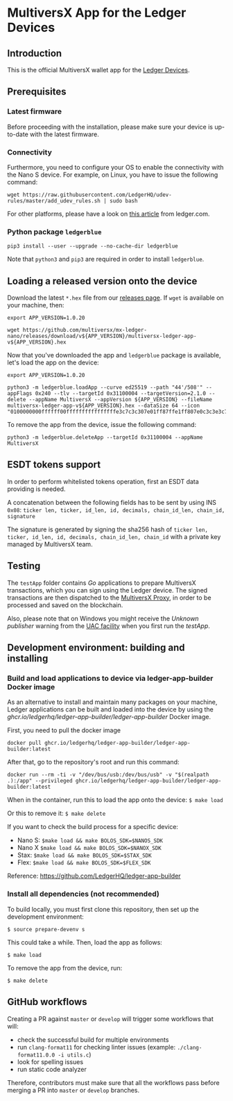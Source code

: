 # MultiversX App for the Ledger Devices

## Introduction

This is the official MultiversX wallet app for the [Ledger Devices](https://www.ledger.com/).

## Prerequisites

### Latest firmware

Before proceeding with the installation, please make sure your device is up-to-date with the latest firmware.

### Connectivity

Furthermore, you need to configure your OS to enable the connectivity with the Nano S device. For example, on Linux, you have to issue the following command:

```
wget https://raw.githubusercontent.com/LedgerHQ/udev-rules/master/add_udev_rules.sh | sudo bash
```

For other platforms, please have a look on [this article](https://support.ledger.com/hc/en-us/articles/115005165269) from ledger.com.

### Python package `ledgerblue`

```
pip3 install --user --upgrade --no-cache-dir ledgerblue
```

Note that `python3` and `pip3` are required in order to install `ledgerblue`.


## Loading a released version onto the device

Download the latest `*.hex` file from our [releases page](https://github.com/multiversx/mx-ledger-nano/releases). If `wget` is available on your machine, then:

```
export APP_VERSION=1.0.20

wget https://github.com/multiversx/mx-ledger-nano/releases/download/v${APP_VERSION}/multiversx-ledger-app-v${APP_VERSION}.hex
```

Now that you've downloaded the app and `ledgerblue` package is available, let's load the app on the device:

```
export APP_VERSION=1.0.20

python3 -m ledgerblue.loadApp --curve ed25519 --path "44'/508'" --appFlags 0x240 --tlv --targetId 0x31100004 --targetVersion=2.1.0 --delete --appName MultiversX --appVersion ${APP_VERSION} --fileName multiversx-ledger-app-v${APP_VERSION}.hex --dataSize 64 --icon "0100000000ffffff00ffffffffffffffffe3c7c3c307e01ff87ffe1ff807e0c3c3e3c7ffffffffffff"
```

To remove the app from the device, issue the following command:

```
python3 -m ledgerblue.deleteApp --targetId 0x31100004 --appName MultiversX
```

## ESDT tokens support

In order to perform whitelisted tokens operation, first an ESDT data providing is needed.

A concatenation between the following fields has to be sent by using INS `0x08`:
`ticker len, ticker, id_len, id, decimals, chain_id_len, chain_id, signature`

The signature is generated by signing the sha256 hash of `ticker len, ticker, id_len, id, decimals, chain_id_len, chain_id` with a private key managed by MultiversX team.

## Testing

The `testApp` folder contains *Go* applications to prepare MultiversX transactions, which you can sign using the Ledger device. The signed transactions are then dispatched to the [MultiversX Proxy](https://testnet-gateway.multiversx.com), in order to be processed and saved on the blockchain.

Also, please note that on Windows you might receive the _Unknown publisher_ warning from the [UAC facility](https://en.wikipedia.org/wiki/User_Account_Control) when you first run the _testApp_.

## Development environment: building and installing

### Build and load applications to device via ledger-app-builder Docker image
As an alternative to install and maintain many packages on your machine, Ledger applications can be built and loaded 
into the device by using the _ghcr.io/ledgerhq/ledger-app-builder/ledger-app-builder_ Docker image.

First, you need to pull the docker image
```
docker pull ghcr.io/ledgerhq/ledger-app-builder/ledger-app-builder:latest
```
After that, go to the repository's root and run this command:
```
docker run --rm -ti -v "/dev/bus/usb:/dev/bus/usb" -v "$(realpath .):/app" --privileged ghcr.io/ledgerhq/ledger-app-builder/ledger-app-builder:latest
```

When in the container, run this to load the app onto the device:
```$ make load```

Or this to remove it:
```$ make delete```

If you want to check the build process for a specific device:
- Nano S: `$make load && make BOLOS_SDK=$NANOS_SDK`
- Nano X `$make load && make BOLOS_SDK=$NANOX_SDK`
- Stax: `$make load && make BOLOS_SDK=$STAX_SDK`
- Flex: `$make load && make BOLOS_SDK=$FLEX_SDK`

Reference: https://github.com/LedgerHQ/ledger-app-builder

### Install all dependencies (not recommended)
To build locally, you must first clone this repository, then set up the development environment:

```$ source prepare-devenv s```

This could take a while. Then, load the app as follows:

```$ make load```

To remove the app from the device, run:

```$ make delete```

## GitHub workflows

Creating a PR against `master` or `develop` will trigger some workflows that will:
- check the successful build for multiple environments
- run `clang-format11` for checking linter issues (example: `./clang-format11.0.0 -i utils.c`)
- look for spelling issues 
- run static code analyzer

Therefore, contributors must make sure that all the workflows pass before merging a PR into `master` or `develop` branches.
